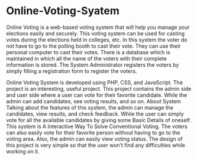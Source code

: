 # Online-Voting-Syatem
Online Voting is a web-based voting system that will help you manage your elections easily and securely. This voting system can be used for casting votes during the elections held in colleges, etc. In this system the voter do not have to go to the polling booth to cast their vote. They can use their personal computer to cast their votes. There is a database which is maintained in which all the name of the voters with their complete information is stored. The System Administrator registers the voters by simply filling a registration form to register the voters.

Online Voting System is developed using PHP, CSS, and JavaScript. The project is an interesting, useful project. This project contains the admin side and user side where a user can vote for their favorite candidate. While the admin can add candidates, see voting results, and so on.
About System
Talking about the features of this system, the admin can manage the candidates, view results, and check feedback. While the user can simply vote for all the available candidates by giving some Basic Details of oneself. This system is A Interactive Way To Solve Conventional Voting.
The voters can also easily vote for their favorite person without having to go to the voting area. Also, the admin can easily view voting status. The design of this project is very simple so that the user won’t find any difficulties while working on it.


